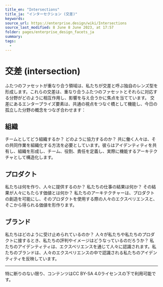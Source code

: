 ```yaml
---
title_en: "Intersections"
title_ja: "インターセクション (交差)"
keywords: 
source_url: https://enterprise.design/wiki/Intersections
source_last_modified: 8 June 8 June 2023, at 17:57
folder: pages/enterprise_design_facets_ja
summary:
tags: 
  - 
---
```

# 交差 (intersection)
ふたつのファセットが重なり合う領域は、私たちが交差と呼ぶ独自のレンズ型を形成します。これらの交差は、重なり合うふたつのファセットとそれらに対応する分野がどのように相互作用し、影響を与え合うかに焦点を当てています。 交差にあるエンタープライズ要素は、共通の視点をつなぐ橋として機能し、今日の孤立した分野の概念をつなぎ合わせます：

## 組織
チームとしてどう組織するか？ どのように協力するのか？
共に働く人々は、その共同作業を組織化する方法を必要としています。彼らはアイデンティティを共有し、組織を形成し、チーム、役割、責任を定義し、実際に機能するアーキテクチャとして構造化します。

## プロダクト
私たちは何を作り、人々に提供するのか？ 私たちの仕事の結果は何か？ その結果が人々にもたらす価値とは何か？
私たちのアーキテクチャーは、プロダクトの創造を可能にし、そのプロダクトを使用する際の人々のエクスペリエンスと、そこから得られる価値を形作ります。

## ブランド
私たちはどのように受け止められているのか？ 人々が私たちや私たちのプロダクトに接するとき、私たちの評判やイメージはどうなっているのだろうか？
私たちのアイデンティティは、エクスペリエンスを通じて人々に認識されます。私たちのブランドは、人々のエクスペリエンスの中で認識される私たちのアイデンティティを反映しています。

---
特に断りのない限り、コンテンツはCC BY-SA 4.0ライセンスの下で利用可能です。
